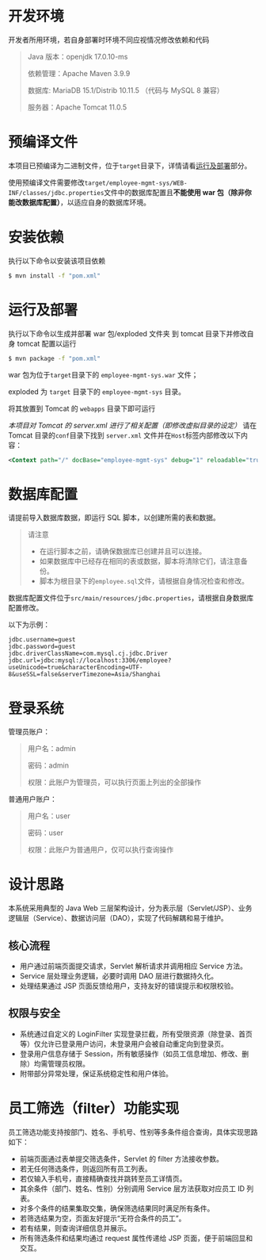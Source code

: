 # 开发环境

开发者所用环境，若自身部署时环境不同应视情况修改依赖和代码

> Java 版本：openjdk 17.0.10-ms
>
> 依赖管理：Apache Maven 3.9.9
>
> 数据库: MariaDB 15.1/Distrib 10.11.5 （代码与 MySQL 8 兼容）
>
> 服务器：Apache Tomcat 11.0.5

# 预编译文件

本项目已预编译为二进制文件，位于`target`目录下，详情请看[运行及部署](#运行及部署)部分。

使用预编译文件需要修改`target/employee-mgmt-sys/WEB-INF/classes/jdbc.properties`文件中的数据库配置且**不能使用 war 包（除非你能改数据库配置）**，以适应自身的数据库环境。

# 安装依赖

执行以下命令以安装该项目依赖

```bash
$ mvn install -f "pom.xml"
```

# 运行及部署

执行以下命令以生成并部署 war 包/exploded 文件夹 到 tomcat 目录下并修改自身 tomcat 配置以运行

```bash
$ mvn package -f "pom.xml"
```

war 包为位于`target`目录下的 `employee-mgmt-sys.war` 文件；

exploded 为 `target` 目录下的 `employee-mgmt-sys` 目录。

将其放置到 Tomcat 的 `webapps` 目录下即可运行

_本项目对 Tomcat 的 server.xml 进行了相关配置（即修改虚拟目录的设定）_
请在 Tomcat 目录的`conf`目录下找到 `server.xml` 文件并在`Host`标签内部修改以下内容：

```xml
<Context path="/" docBase="employee-mgmt-sys" debug="1" reloadable="true" />
```

# 数据库配置

请提前导入数据库数据，即运行 SQL 脚本，以创建所需的表和数据。

> 请注意
>
> -   在运行脚本之前，请确保数据库已创建并且可以连接。
> -   如果数据库中已经存在相同的表或数据，脚本将清除它们，请注意备份。
> -   脚本为根目录下的`employee.sql`文件，请根据自身情况检查和修改。

数据库配置文件位于`src/main/resources/jdbc.properties`，请根据自身数据库配置修改。

以下为示例：

```properties
jdbc.username=guest
jdbc.password=guest
jdbc.driverClassName=com.mysql.cj.jdbc.Driver
jdbc.url=jdbc:mysql://localhost:3306/employee?useUnicode=true&characterEncoding=UTF-8&useSSL=false&serverTimezone=Asia/Shanghai
```

# 登录系统

管理员账户：

> 用户名：admin
>
> 密码：admin
>
> 权限：此账户为管理员，可以执行页面上列出的全部操作

普通用户账户：

> 用户名：user
>
> 密码：user
>
> 权限：此账户为普通用户，仅可以执行查询操作

# 设计思路

本系统采用典型的 Java Web 三层架构设计，分为表示层（Servlet/JSP）、业务逻辑层（Service）、数据访问层（DAO），实现了代码解耦和易于维护。

## 核心流程

-   用户通过前端页面提交请求，Servlet 解析请求并调用相应 Service 方法。
-   Service 层处理业务逻辑，必要时调用 DAO 层进行数据持久化。
-   处理结果通过 JSP 页面反馈给用户，支持友好的错误提示和权限校验。

## 权限与安全

-   系统通过自定义的 LoginFilter 实现登录拦截，所有受限资源（除登录、首页等）仅允许已登录用户访问，未登录用户会被自动重定向到登录页。
-   登录用户信息存储于 Session，所有敏感操作（如员工信息增加、修改、删除）均需管理员权限。
-   附带部分异常处理，保证系统稳定性和用户体验。

# 员工筛选（filter）功能实现

员工筛选功能支持按部门、姓名、手机号、性别等多条件组合查询，具体实现思路如下：

-   前端页面通过表单提交筛选条件，Servlet 的 filter 方法接收参数。
-   若无任何筛选条件，则返回所有员工列表。
-   若仅输入手机号，直接精确查找并跳转至员工详情页。
-   其余条件（部门、姓名、性别）分别调用 Service 层方法获取对应员工 ID 列表。
-   对多个条件的结果集取交集，确保筛选结果同时满足所有条件。
-   若筛选结果为空，页面友好提示“无符合条件的员工”。
-   若有结果，则查询详细信息并展示。
-   所有筛选条件和结果均通过 request 属性传递给 JSP 页面，便于前端回显和交互。
